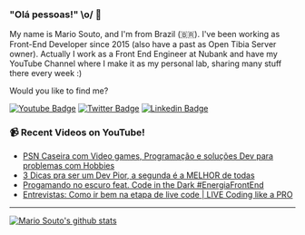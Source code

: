### "Olá pessoas!" \o/ 👋

My name is Mario Souto, and I'm from Brazil (🇧🇷). I've been working as Front-End Developer since 2015 (also have a past as Open Tibia Server owner). Actually I work as a Front End Engineer at Nubank and have my YouTube Channel where I make it as my personal lab, sharing many stuff there every week :)

Would you like to find me?

[![Youtube Badge](https://img.shields.io/badge/-Youtube-FF0000?style=flat-square&labelColor=FF0000&logo=youtube&logoColor=white&link=https://youtube.com/c/DevSoutinho)](https://youtube.com/c/DevSoutinho)
[![Twitter Badge](https://img.shields.io/badge/-Twitter-1ca0f1?style=flat-square&labelColor=1ca0f1&logo=twitter&logoColor=white&link=https://twitter.com/omariosouto)](https://twitter.com/omariosouto)
[![Linkedin Badge](https://img.shields.io/badge/-LinkedIn-blue?style=flat-square&logo=Linkedin&logoColor=white&link=https://www.linkedin.com/in/omariosouto)](https://www.linkedin.com/in/omariosouto)

### 📹 Recent Videos on YouTube!

<!-- YOUTUBE:START -->
- [PSN Caseira com Video games, Programação e soluções Dev para problemas com Hobbies](https://www.youtube.com/watch?v=DdFW2Qxv4Vg)
- [3 Dicas pra ser um Dev Pior, a segunda é a MELHOR de todas](https://www.youtube.com/watch?v=6a7i5ZEarbc)
- [Progamando no escuro feat. Code in the Dark #EnergiaFrontEnd](https://www.youtube.com/watch?v=MmafG5EYNNc)
- [Entrevistas: Como ir bem na etapa de live code | LIVE Coding like a PRO](https://www.youtube.com/watch?v=9duht5jjPpQ)
<!-- YOUTUBE:END -->

____


[![Mario Souto's github stats](https://github-readme-stats.vercel.app/api?username=omariosouto&theme=dark&show_icons=true&count_private=true)](https://github.com/omariosouto)
